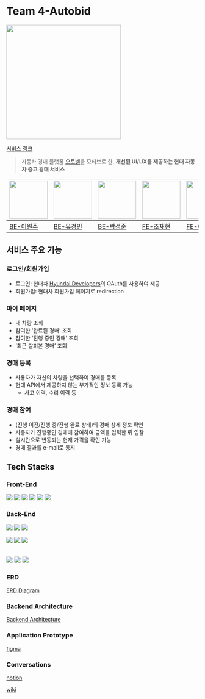 # Team 4-Autobid
<img src="http://www.notion.so/image/https%3A%2F%2Fs3-us-west-2.amazonaws.com%2Fsecure.notion-static.com%2F3a9d1378-3832-4678-9cce-eb668bc6d5cd%2Fimage.png?table=block&id=174a2fa0-bbd3-4e4d-bd57-ff5ecdb1f722&spaceId=654c694f-7a05-4bfa-a79f-369335030698&width=250&userId=43a338c7-3486-46bf-8991-5bd9f52814fe&cache=v2" width="300px" height="300px">

[서비스 링크](https://www.autobid.im/)

> 자동차 경매 플랫폼 [오토벨](https://autobell.co.kr/main?utm_source=googlesearch&utm_medium=cpc&utm_id=main_pc&utm_content=A_Brand&utm_term=%EC%98%A4%ED%86%A0%EB%B2%A8&utm_campaign=2022safety&gclid=Cj0KCQiA8t2eBhDeARIsAAVEga0Pol2UOl6mzdNGHn4RDNrCSZvZUf8xTLeBhp3EFt37tlMwbvWa61YaAkj2EALw_wcB)을 모티브로 한, **개선된 UI/UX를 제공하는 현대 자동차 중고 경매 서비스**

|<img src="https://avatars.githubusercontent.com/u/87362456?v=4" width="100px">|<img src="https://avatars.githubusercontent.com/u/28686334?v=4" width="100px">|<img src="https://avatars.githubusercontent.com/u/63576379?v=4" width="100px">|<img src="https://avatars.githubusercontent.com/u/33449712?v=4" width="100px">|<img src="https://avatars.githubusercontent.com/u/33441923?v=4" width="100px">| 
|--|--|--|--|--| 
|[BE-이원주](https://github.com/wonju-dev)|[BE-유경민](https://github.com/benny1020)|[BE-박성준](https://github.com/tjdwns4537)|[FE-조재현](https://github.com/hyunrice98)|[FE-이수균](https://github.com/RandomlyChristen)|

## 서비스 주요 기능
### 로그인/회원가입
- 로그인: 현대차 [Hyundai Developers](https://developers.hyundai.com/web/v1/hyundai/main)의 OAuth를 사용하여 제공
- 회원가입: 현대차 회원가입 페이지로 redirection
### 마이 페이지
- 내 차량 조회
- 참여한 ‘완료된 경매’ 조회
- 참여한 ‘진행 중인 경매’ 조회
- ‘최근 살펴본 경매’ 조회
### 경매 등록
- 사용자가 자신의 차량을 선택하여 경매를 등록
- 현대 API에서 제공하지 않는 부가적인 정보 등록 가능
    - 사고 이력, 수리 이력 등
### 경매 참여
- (진행 이전/진행 중/진행 완료 상태)의 경매 상세 정보 확인
- 사용자가 진행중인 경매에 참여하여 금액을 입력한 뒤 입찰
- 실시간으로 변동되는 현재 가격을 확인 가능
- 경매 결과를 e-mail로 통지

## Tech Stacks 
### Front-End
<img src="https://img.shields.io/badge/html5-E34F26?style=for-the-badge&logo=html5&logoColor=white"> <img src="https://img.shields.io/badge/css-1572B6?style=for-the-badge&logo=css3&logoColor=white"> <img src="https://img.shields.io/badge/javascript-F7DF1E?style=for-the-badge&logo=javascript&logoColor=black"> <img src="https://img.shields.io/badge/typescript-3178C6?style=for-the-badge&logo=typescript&logoColor=white">  <img src="https://img.shields.io/badge/Redux-764ABC?style=for-the-badge&logo=Redux&logoColor=white"> <img src="https://img.shields.io/badge/fontawesome-339AF0?style=for-the-badge&logo=fontawesome&logoColor=white">
### Back-End
<img src="https://img.shields.io/badge/java-007396?style=for-the-badge&logo=java&logoColor=white"> <img src="https://img.shields.io/badge/spring-6DB33F?style=for-the-badge&logo=spring&logoColor=white"> <img src="https://img.shields.io/badge/springboot-6DB33F?style=for-the-badge&logo=springboot&logoColor=white"> 

<img src="https://img.shields.io/badge/mysql-4479A1?style=for-the-badge&logo=mysql&logoColor=white"> <img src="https://img.shields.io/badge/Kafka-231F20?style=for-the-badge&logo=Apache Kafka&logoColor=white"/> <img src="https://img.shields.io/badge/Redis-DC382D?style=for-the-badge&logo=Redis&logoColor=white"/> 

<img src="https://img.shields.io/badge/Amazon AWS-232F3E?style=for-the-badge&logo=Amazon AWS&logoColor=white"> <img src="https://img.shields.io/badge/Docker-2496ED?style=for-the-badge&logo=Docker&logoColor=white"/> <img src="https://img.shields.io/badge/Jenkins-D24939?style=for-the-badge&logo=Jenkins&logoColor=white"/>
----------
### ERD
[ERD Diagram](https://user-images.githubusercontent.com/28686334/217983919-ea3fef3c-528a-46d6-aa05-8cd76f0afd7f.png)

### Backend Architecture
[Backend Architecture](https://user-images.githubusercontent.com/28686334/217983717-36766e62-07f8-4ee1-9e00-45a0acfeb118.png)

### Application Prototype
[figma](https://www.figma.com/file/Qt1bRpkeUSxen2YhSjqXD9/AutoBid?node-id=0%3A1&t=WWyWItSh1UXyqjWM-0)

### Conversations
[notion](https://equal-tern-dd8.notion.site/6942683c75fa44f7b8831a4e3b33f699)

[wiki](https://github.com/softeerbootcamp/Team4-AutoBid/wiki)

